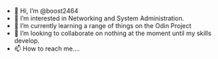 - 👋 Hi, I’m @boost2464
- 👀 I’m interested in Networking and System Administration.
- 🌱 I’m currently learning a range of things on the Odin Project
- 💞️ I’m looking to collaborate on nothing at the moment until my skills develop.
- 📫 How to reach me....

<!---
boost2464/boost2464 is a ✨ special ✨ repository because its `README.md` (this file) appears on your GitHub profile.
You can click the Preview link to take a look at your changes.
--->
